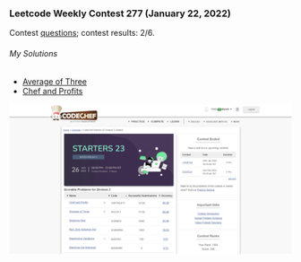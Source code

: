 ### Leetcode Weekly Contest 277 (January 22, 2022)
Contest [questions](https://www.codechef.com/START23C?order=desc&sortBy=successful_submissions 'Link to Contest Questions'); 
contest results: 2/6.

###### My Solutions
* [Average of Three](https://github.com/ez2rok/coding-contests/blob/main/week2/contests/codechef_starters3_division3/average_of_three.py)
* [Chef and Profits](https://github.com/ez2rok/coding-contests/blob/main/week2/contests/codechef_starters3_division3/chef_and_profits.py)

<img src="codechef_starters3_division3.png" alt="Screenshot of my contest results." width="800"/>
